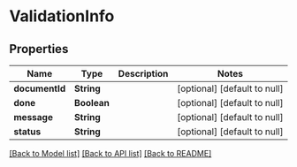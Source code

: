 # ValidationInfo
## Properties

| Name | Type | Description | Notes |
|------------ | ------------- | ------------- | -------------|
| **documentId** | **String** |  | [optional] [default to null] |
| **done** | **Boolean** |  | [optional] [default to null] |
| **message** | **String** |  | [optional] [default to null] |
| **status** | **String** |  | [optional] [default to null] |

[[Back to Model list]](../README.md#documentation-for-models) [[Back to API list]](../README.md#documentation-for-api-endpoints) [[Back to README]](../README.md)

